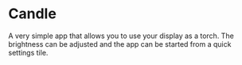# Candle

A very simple app that allows you to use your display as a torch. The brightness can be adjusted and the app can be started from a quick settings tile.
